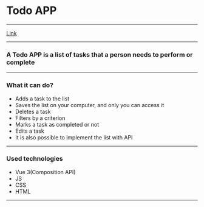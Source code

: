 # Todo APP #
***

[Link](https://boryskerekesha.github.io/todo_app_vue/)
***
### A Todo APP is a list of tasks that a person needs to perform or complete ###
***
### What it can do? ###

  * Adds a task to the list
  * Saves the list on your computer, and only you can access it
  * Deletes a task
  * Filters by a criterion
  * Marks a task as completed or not
  * Edits a task
  * It is also possible to implement the list with API
***

### Used technologies ###

  * Vue 3(Composition API)
  * JS
  * CSS
  * HTML
***